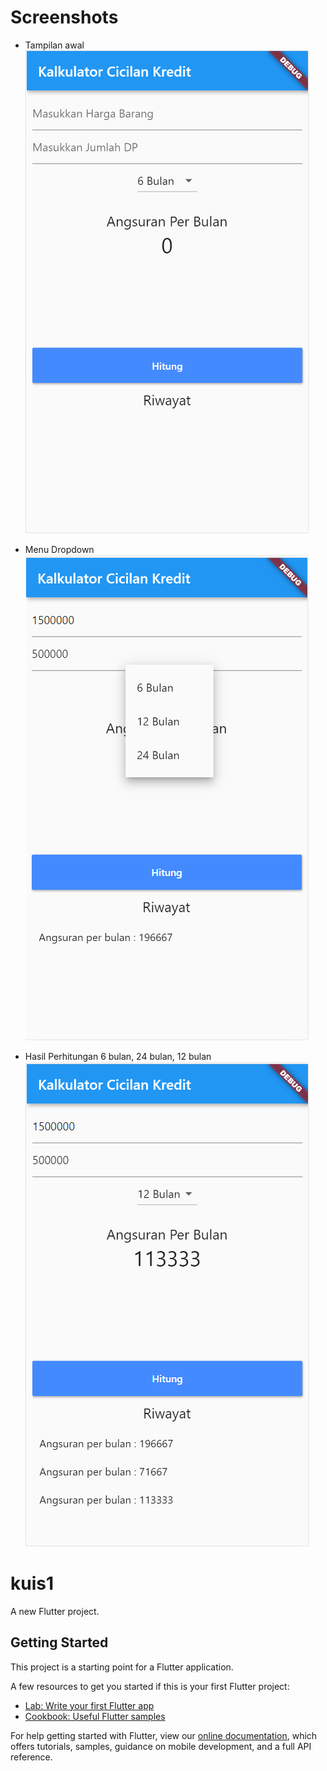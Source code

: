 # Screenshots

- Tampilan awal<br>
![screenshots](image/ss1.PNG)

- Menu Dropdown <br>
![screenshots](image/ss2.PNG)

- Hasil Perhitungan 6 bulan, 24 bulan, 12 bulan <br>
![screenshots](image/ss3.PNG)

# kuis1

A new Flutter project.

## Getting Started

This project is a starting point for a Flutter application.

A few resources to get you started if this is your first Flutter project:

- [Lab: Write your first Flutter app](https://flutter.dev/docs/get-started/codelab)
- [Cookbook: Useful Flutter samples](https://flutter.dev/docs/cookbook)

For help getting started with Flutter, view our
[online documentation](https://flutter.dev/docs), which offers tutorials,
samples, guidance on mobile development, and a full API reference.
